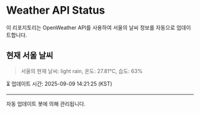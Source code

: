 
# Weather API Status

이 리포지토리는 OpenWeather API를 사용하여 서울의 날씨 정보를 자동으로 업데이트합니다.

## 현재 서울 날씨
> 서울의 현재 날씨: light rain, 온도: 27.81°C, 습도: 63%

⏳ 업데이트 시간: 2025-09-09 14:21:25 (KST)

---
자동 업데이트 봇에 의해 관리됩니다.
